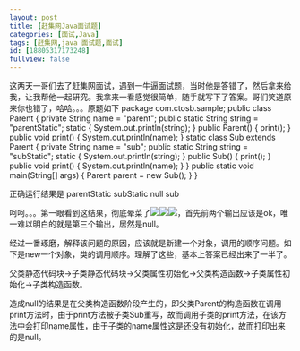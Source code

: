 ```yaml
---
layout: post
title: [赶集网Java面试题]
categories: [面试,Java]
tags: [赶集网,java 面试题,面试]
id: [18805317173248]
fullview: false
---
```

这两天一哥们去了赶集网面试，遇到一牛逼面试题，当时他是答错了，然后拿来给我，让我帮他一起研究。我拿来一看感觉很简单，随手就写下了答案。哥们笑道原来你也错了，哈哈。。。原题如下
package com.ctosb.sample; public class Parent { private String name = "parent"; public static String string = "parentStatic"; static { System.out.println(string); } public Parent() { print(); } public void print() { System.out.println(name); } static class Sub extends Parent { private String name = "sub"; public static String string = "subStatic"; static { System.out.println(string); } public Sub() { print(); } public void print() { System.out.println(name); } } public static void main(String[] args) { Parent parent = new Sub(); } }

正确运行结果是
parentStatic subStatic null sub

呵呵。。。第一眼看到这结果，彻底晕菜了![](http://img.baidu.com/hi/jx2/j_0025.gif)![](http://img.baidu.com/hi/jx2/j_0025.gif)![](http://img.baidu.com/hi/jx2/j_0025.gif)，首先前两个输出应该是ok，唯一难以明白的就是第三个输出，居然是null。

经过一番琢磨，解释该问题的原因，应该就是新建一个对象，调用的顺序问题。如下是new一个对象，类的调用顺序。理解了这些，基本上答案已经出来了一半了。

父类静态代码块->子类静态代码块->父类属性初始化->父类构造函数->子类属性初始化->子类构造函数。

造成null的结果是在父类构造函数阶段产生的，即父类Parent的构造函数在调用print方法时，由于print方法被子类Sub重写，故而调用子类的print方法，在该方法中会打印name属性，由于子类的name属性这是还没有初始化，故而打印出来的是null。
